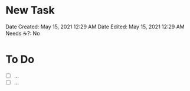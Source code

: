 # New Task

Date Created: May 15, 2021 12:29 AM
Date Edited: May 15, 2021 12:29 AM
Needs ☕️?: No

# To Do

- [ ]  ...
- [ ]  ...